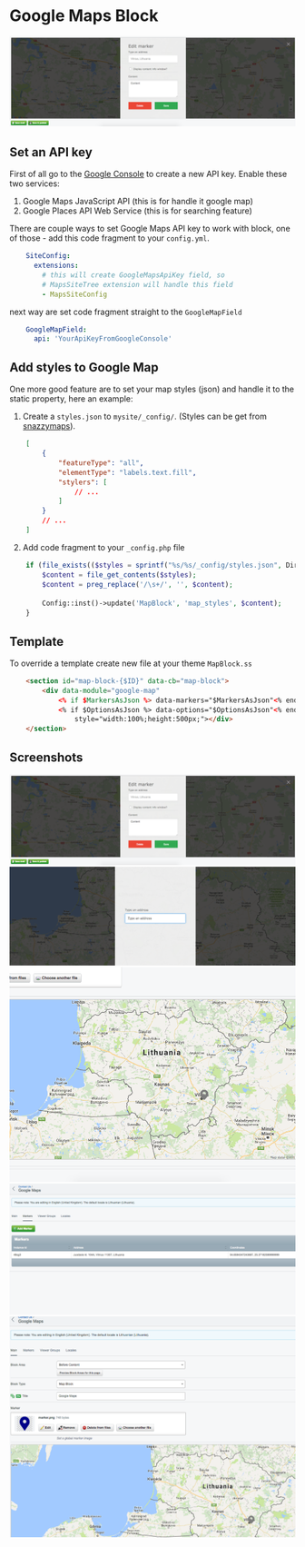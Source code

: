 # Google Maps Block

![](images/maps-block-01.png)

## Set an API key

First of all go to the [Google Console](https://console.developers.google.com/) to create a new API key. Enable these two services:
 1. Google Maps JavaScript API (this is for handle it google map)
 2. Google Places API Web Service (this is for searching feature)

There are couple ways to set Google Maps API key to work with block, one of those - add this code fragment to your `config.yml`.

```yaml
    SiteConfig:
      extensions:
        # this will create GoogleMapsApiKey field, so
        # MapsSiteTree extension will handle this field
        - MapsSiteConfig
```

next way are set code fragment straight to the `GoogleMapField`

```yaml
    GoogleMapField:
      api: 'YourApiKeyFromGoogleConsole'
```

## Add styles to Google Map

One more good feature are to set your map styles (json) and handle it to the static property, here an example:

 1. Create a `styles.json` to `mysite/_config/`. (Styles can be get from [snazzymaps](https://snazzymaps.com/)).
 
```json
    [
        {
            "featureType": "all",
            "elementType": "labels.text.fill",
            "stylers": [
                // ...
            ]
        }
        // ...
    ]
```
 2. Add code fragment to your `_config.php` file

```php
    if (file_exists(($styles = sprintf("%s/%s/_config/styles.json", Director::baseFolder(), project())))) {
        $content = file_get_contents($styles);
        $content = preg_replace('/\s+/', '', $content);
    
        Config::inst()->update('MapBlock', 'map_styles', $content);
    }
```

## Template

To override a template create new file at your theme `MapBlock.ss`

```html
    <section id="map-block-{$ID}" data-cb="map-block">
        <div data-module="google-map"
            <% if $MarkersAsJson %> data-markers="$MarkersAsJson"<% end_if %>
            <% if $OptionsAsJson %> data-options="$OptionsAsJson"<% end_if %>
                style="width:100%;height:500px;"></div>
    </section>
```

## Screenshots

![](images/maps-block-01.png)
![](images/maps-block-02.png)
![](images/maps-block-03.png)
![](images/maps-block-04.png)
![](images/maps-block-05.png)